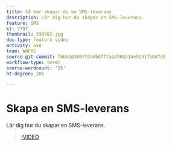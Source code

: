 ```yaml
---
title: Så här skapar du en SMS-leverans
description: Lär dig hur du skapar en SMS-leverans.
feature: SMS
kt: 7797
thumbnail: 330982.jpg
doc-type: feature video
activity: use
team: WWFRE
source-git-commit: f6bb16306773a4b6ff7aa390a514e9b31fe047d6
workflow-type: tm+mt
source-wordcount: '25'
ht-degree: 20%

---
```



# Skapa en SMS-leverans

Lär dig hur du skapar en SMS-leverans.

>[!VIDEO](https://video.tv.adobe.com/v/330982)
